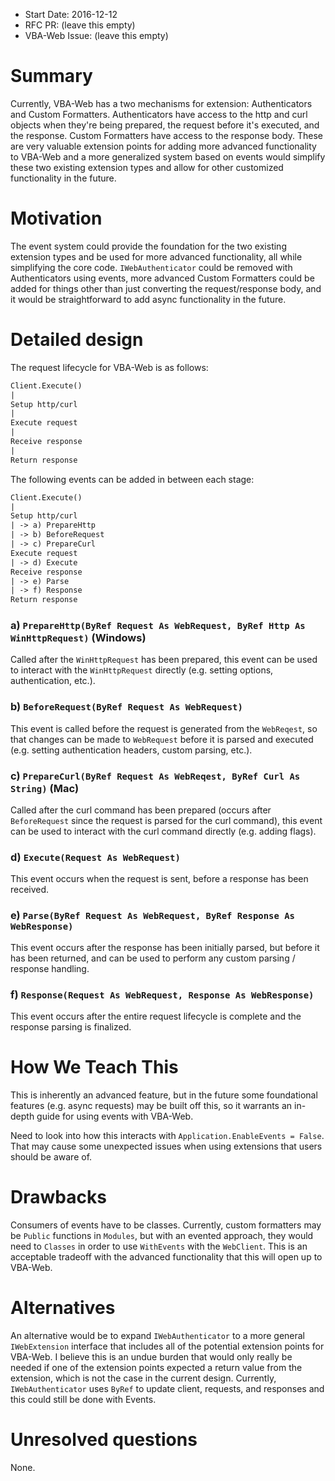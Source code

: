 - Start Date: 2016-12-12
- RFC PR: (leave this empty)
- VBA-Web Issue: (leave this empty)

# Summary

Currently, VBA-Web has a two mechanisms for extension: Authenticators and Custom Formatters. Authenticators have access to the http and curl objects when they're being prepared, the request before it's executed, and the response. Custom Formatters have access to the response body. These are very valuable extension points for adding more advanced functionality to VBA-Web and a more generalized system based on events would simplify these two existing extension types and allow for other customized functionality in the future.

# Motivation

The event system could provide the foundation for the two existing extension types and be used for more advanced functionality, all while simplifying the core code. `IWebAuthenticator` could be removed with Authenticators using events, more advanced Custom Formatters could be added for things other than just converting the request/response body, and it would be straightforward to add async functionality in the future.

# Detailed design

The request lifecycle for VBA-Web is as follows:

```txt
Client.Execute()
|
Setup http/curl
|
Execute request
|
Receive response
|
Return response
```

The following events can be added in between each stage:

```txt
Client.Execute()
|
Setup http/curl
| -> a) PrepareHttp
| -> b) BeforeRequest
| -> c) PrepareCurl
Execute request
| -> d) Execute
Receive response
| -> e) Parse
| -> f) Response
Return response
```

### a) `PrepareHttp(ByRef Request As WebRequest, ByRef Http As WinHttpRequest)` (Windows)

Called after the `WinHttpRequest` has been prepared, this event can be used to interact with the `WinHttpRequest` directly (e.g. setting options, authentication, etc.).

### b) `BeforeRequest(ByRef Request As WebRequest)`

This event is called before the request is generated from the `WebReqest`, so that changes can be made to `WebRequest` before it is parsed and executed (e.g. setting authentication headers, custom parsing, etc.).

### c) `PrepareCurl(ByRef Request As WebReqest, ByRef Curl As String)` (Mac)

Called after the curl command has been prepared (occurs after `BeforeRequest` since the request is parsed for the curl command), this event can be used to interact with the curl command directly (e.g. adding flags).

### d) `Execute(Request As WebRequest)`

This event occurs when the request is sent, before a response has been received.

### e) `Parse(ByRef Request As WebRequest, ByRef Response As WebResponse)`

This event occurs after the response has been initially parsed, but before it has been returned, and can be used to perform any custom parsing / response handling.

### f) `Response(Request As WebRequest, Response As WebResponse)`

This event occurs after the entire request lifecycle is complete and the response parsing is finalized.

# How We Teach This

This is inherently an advanced feature, but in the future some foundational features (e.g. async requests) may be built off this, so it warrants an in-depth guide for using events with VBA-Web.

Need to look into how this interacts with `Application.EnableEvents = False`. That may cause some unexpected issues when using extensions that users should be aware of.

# Drawbacks

Consumers of events have to be classes. Currently, custom formatters may be `Public` functions in `Modules`, but with an evented approach, they would need to `Classes` in order to use `WithEvents` with the `WebClient`. This is an acceptable tradeoff with the advanced functionality that this will open up to VBA-Web.

# Alternatives

An alternative would be to expand `IWebAuthenticator` to a more general `IWebExtension` interface that includes all of the potential extension points for VBA-Web. I believe this is an undue burden that would only really be needed if one of the extension points expected a return value from the extension, which is not the case in the current design. Currently, `IWebAuthenticator` uses `ByRef` to update client, requests, and responses and this could still be done with Events.

# Unresolved questions

None.
